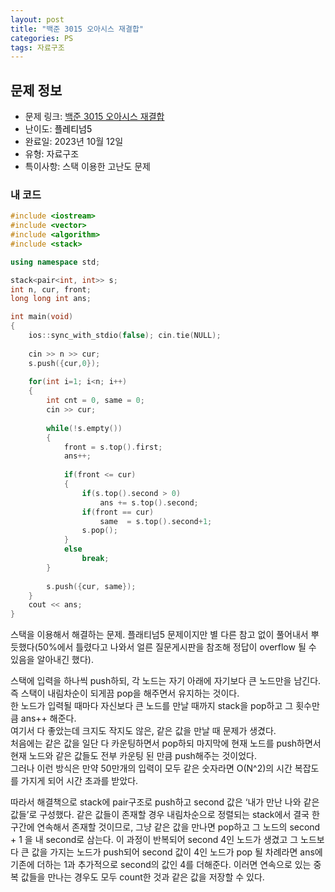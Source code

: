 ```yaml
---
layout: post
title: "백준 3015 오아시스 재결합"
categories: PS
tags: 자료구조
---
```


## 문제 정보
- 문제 링크: [백준 3015 오아시스 재결합](https://www.acmicpc.net/problem/3015)
- 난이도: <span style="color:#000000">플레티넘5</span>
- 완료일: 2023년 10월 12일
- 유형: 자료구조
- 특이사항: 스택 이용한 고난도 문제

### 내 코드

```C++
#include <iostream>
#include <vector>
#include <algorithm>
#include <stack>

using namespace std;

stack<pair<int, int>> s;
int n, cur, front;
long long int ans;

int main(void)
{
	ios::sync_with_stdio(false); cin.tie(NULL);
	
	cin >> n >> cur;
	s.push({cur,0});
	
	for(int i=1; i<n; i++)
	{
		int cnt = 0, same = 0;
		cin >> cur;
		
		while(!s.empty())
		{
			front = s.top().first;
			ans++;
			
			if(front <= cur)	
			{
				if(s.top().second > 0)
					ans += s.top().second;
				if(front == cur)
					same  = s.top().second+1;
				s.pop();	
			}
			else
				break;	
		}
		
		s.push({cur, same});
	}
	cout << ans;
}
```

스택을 이용해서 해결하는 문제. 플래티넘5 문제이지만 별 다른 참고 없이 풀어내서 뿌듯했다(50%에서 틀렸다고 나와서 얼른 질문게시판을 참조해 정답이 overflow 될 수 있음을 알아내긴 했다).

스택에 입력을 하나씩 push하되, 각 노드는 자기 아래에 자기보다 큰 노드만을 남긴다. 즉 스택이 내림차순이 되게끔 pop을 해주면서 유지하는 것이다.   
한 노드가 입력될 때마다 자신보다 큰 노드를 만날 때까지 stack을 pop하고 그 횟수만큼 ans++ 해준다.  
여기서 다 좋았는데 크지도 작지도 않은, 같은 값을 만날 때 문제가 생겼다.  
처음에는 같은 값을 일단 다 카운팅하면서 pop하되 마지막에 현재 노드를 push하면서 현재 노드와 같은 값들도 전부 카운팅 된 만큼 push해주는 것이었다.   
그러나 이런 방식은 만약 50만개의 입력이 모두 같은 숫자라면 O(N^2)의 시간 복잡도를 가지게 되어 시간 초과를 받았다.  

따라서 해결책으로 stack에 pair구조로 push하고 second 값은 ‘내가 만난 나와 같은 값들’로 구성했다. 같은 값들이 존재할 경우 내림차순으로 정렬되는 stack에서 결국 한 구간에 연속해서 존재할 것이므로, 그냥 같은 값을 만나면 pop하고 그 노드의 second + 1 을 내 second로 삼는다. 이 과정이 반복되어 second 4인 노드가 생겼고 그 노드보다 큰 값을 가지는 노드가 push되어 second 값이 4인 노드가 pop 될 차례라면 ans에 기존에 더하는 1과 추가적으로 second의 값인 4를 더해준다. 이러면 연속으로 있는 중복 값들을 만나는 경우도 모두 count한 것과 같은 값을 저장할 수 있다.
